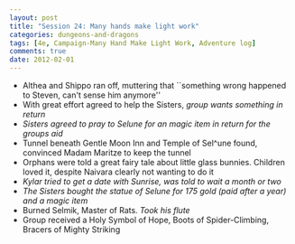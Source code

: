 ```yaml
---
layout: post
title: "Session 24: Many hands make light work"
categories: dungeons-and-dragons
tags: [4e, Campaign-Many Hand Make Light Work, Adventure log]
comments: true
date: 2012-02-01
---
```


* Althea and Shippo ran off, muttering that ``something wrong happened to Steven, can't sense him anymore''
* With great effort agreed to help the Sisters, _group wants something in return_
* _Sisters agreed to pray to Selune for an magic item in return for the groups aid_
* Tunnel beneath Gentle Moon Inn and Temple of Sel\^une found, convinced Madam Maritze to keep the tunnel
* Orphans were told a great fairy tale about little glass bunnies. Children loved it, despite Naivara clearly not wanting to do it
* _Kylar tried to get a date with Sunrise, was told to wait a month or two_
* _The Sisters bought the statue of Selune for 175 gold (paid after a year) and a magic item_
* Burned Selmik, Master of Rats. _Took his flute_
* Group received a Holy Symbol of Hope, Boots of Spider-Climbing, Bracers of Mighty Striking

